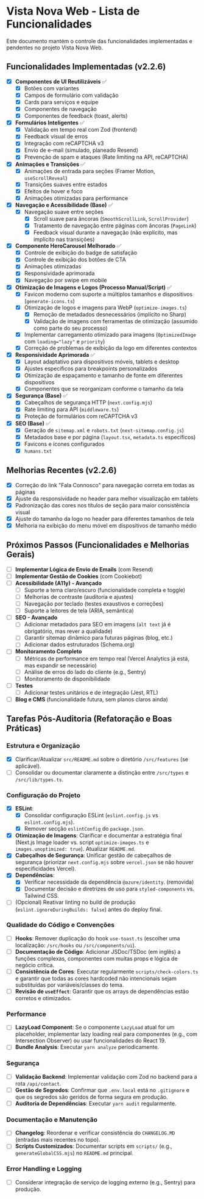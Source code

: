 # Vista Nova Web - Lista de Funcionalidades

Este documento mantém o controle das funcionalidades implementadas e pendentes no projeto Vista Nova Web.

## Funcionalidades Implementadas (v2.2.6)

* [x] **Componentes de UI Reutilizáveis** ✅
  * [x] Botões com variantes
  * [x] Campos de formulário com validação
  * [x] Cards para serviços e equipe
  * [x] Componentes de navegação
  * [x] Componentes de feedback (toast, alerts)
* [x] **Formulários Inteligentes** ✅
  * [x] Validação em tempo real com Zod (frontend)
  * [x] Feedback visual de erros
  * [x] Integração com reCAPTCHA v3
  * [x] Envio de e-mail (simulado, planeado Resend)
  * [x] Prevenção de spam e ataques (Rate limiting na API, reCAPTCHA)
* [x] **Animações e Transições** ✅
  * [x] Animações de entrada para seções (Framer Motion, `useScrollReveal`)
  * [x] Transições suaves entre estados
  * [x] Efeitos de hover e foco
  * [x] Animações otimizadas para performance
* [x] **Navegação e Acessibilidade (Base)** ✅
  * [x] Navegação suave entre seções
    * [x] Scroll suave para âncoras (`SmoothScrollLink`, `ScrollProvider`)
    * [x] Tratamento de navegação entre páginas com âncoras (`PageLink`)
    * [x] Feedback visual durante a navegação (não explícito, mas implícito nas transições)
* [x] **Componente HeroCarousel Melhorado** ✅
  * [x] Controle de exibição do badge de satisfação
  * [x] Controle de exibição dos botões de CTA
  * [x] Animações otimizadas
  * [x] Responsividade aprimorada
  * [x] Navegação por swipe em mobile
* [x] **Otimização de Imagens e Logos (Processo Manual/Script)** ✅
  * [x] Favicon moderno com suporte a múltiplos tamanhos e dispositivos (`generate-icons.ts`)
  * [x] Otimização de logos e imagens para WebP (`optimize-images.ts`)
    * [x] Remoção de metadados desnecessários (implícito no Sharp)
    * [x] Validação de imagens com ferramentas de otimização (assumido como parte do seu processo)
  * [x] Implementar carregamento otimizado para imagens (`OptimizedImage` com `loading="lazy"` e `priority`)
  * [x] Correção de problemas de exibição da logo em diferentes contextos
* [x] **Responsividade Aprimorada** ✅
  * [x] Layout adaptativo para dispositivos móveis, tablets e desktop
  * [x] Ajustes específicos para breakpoints personalizados
  * [x] Otimização de espaçamento e tamanho de fonte em diferentes dispositivos
  * [x] Componentes que se reorganizam conforme o tamanho da tela
* [x] **Segurança (Base)** ✅
  * [x] Cabeçalhos de segurança HTTP (`next.config.mjs`)
  * [x] Rate limiting para API (`middleware.ts`)
  * [x] Proteção de formulários com reCAPTCHA v3
* [x] **SEO (Base)** ✅
  * [x] Geração de `sitemap.xml` e `robots.txt` (`next-sitemap.config.js`)
  * [x] Metadados base e por página (`layout.tsx`, `metadata.ts` específicos)
  * [x] Favicons e ícones configurados
  * [x] `humans.txt`

## Melhorias Recentes (v2.2.6)

* [x] Correção do link "Fala Connosco" para navegação correta em todas as páginas
* [x] Ajuste da responsividade no header para melhor visualização em tablets
* [x] Padronização das cores nos títulos de seção para maior consistência visual
* [x] Ajuste do tamanho da logo no header para diferentes tamanhos de tela
* [x] Melhoria na exibição do menu móvel em dispositivos de tamanho médio

## Próximos Passos (Funcionalidades e Melhorias Gerais)

* [ ] **Implementar Lógica de Envio de Emails** (com Resend)
* [ ] **Implementar Gestão de Cookies** (com Cookiebot)
* [ ] **Acessibilidade (A11y) - Avançado**
  * [ ] Suporte a tema claro/escuro (funcionalidade completa e toggle)
  * [ ] Melhorias de contraste (auditoria e ajustes)
  * [ ] Navegação por teclado (testes exaustivos e correções)
  * [ ] Suporte a leitores de tela (ARIA, semântica)
* [ ] **SEO - Avançado**
  * [ ] Adicionar metadados para SEO em imagens (`alt text` já é obrigatório, mas rever a qualidade)
  * [ ] Garantir sitemap dinâmico para futuras páginas (blog, etc.)
  * [ ] Adicionar dados estruturados (Schema.org)
* [ ] **Monitoramento Completo**
  * [ ] Métricas de performance em tempo real (Vercel Analytics já está, mas expandir se necessário)
  * [ ] Análise de erros do lado do cliente (e.g., Sentry)
  * [ ] Monitoramento de disponibilidade
* [ ] **Testes**
  * [ ] Adicionar testes unitários e de integração (Jest, RTL)
* [ ] **Blog e CMS** (funcionalidade futura, sem planos claros ainda)

## Tarefas Pós-Auditoria (Refatoração e Boas Práticas)

### Estrutura e Organização
* [x] Clarificar/Atualizar `src/README.md` sobre o diretório `/src/features` (se aplicável).
* [ ] Consolidar ou documentar claramente a distinção entre `/src/types` e `/src/lib/types.ts`.

### Configuração do Projeto
* [x] **ESLint**:
  * [x] Consolidar configuração ESLint (`eslint.config.js` vs `eslint.config.mjs`).
  * [x] Remover secção `eslintConfig` do `package.json`.
* [x] **Otimização de Imagens**: Clarificar e documentar a estratégia final (Next.js Image loader vs. script `optimize-images.ts` e `images.unoptimized: true`). Atualizar `README.md`.
* [x] **Cabeçalhos de Segurança**: Unificar gestão de cabeçalhos de segurança (priorizar `next.config.mjs` sobre `vercel.json` se não houver especificidades Vercel).
* [x] **Dependências**:
  * [x] Verificar necessidade da dependência `@azure/identity`. (removida)
  * [x] Documentar decisão e diretrizes de uso para `styled-components` vs. Tailwind CSS.
* [ ] (Opcional) Reativar linting no build de produção (`eslint.ignoreDuringBuilds: false`) antes do deploy final.

### Qualidade do Código e Convenções
* [ ] **Hooks**: Remover duplicação do hook `use-toast.ts` (escolher uma localização: `/src/hooks` ou `/src/components/ui`).
* [ ] **Documentação de Código**: Adicionar JSDoc/TSDoc (em inglês) a funções complexas, componentes com muitas props e lógica de negócio crítica.
* [ ] **Consistência de Cores**: Executar regularmente `scripts/check-colors.ts` e garantir que todas as cores hardcoded não intencionais sejam substituídas por variáveis/classes do tema.
* [ ] **Revisão de `useEffect`**: Garantir que os arrays de dependências estão corretos e otimizados.

### Performance
* [ ] **LazyLoad Component**: Se o componente `LazyLoad` atual for um placeholder, implementar lazy loading real para componentes (e.g., com Intersection Observer) ou usar funcionalidades do React 19.
* [ ] **Bundle Analysis**: Executar `yarn analyze` periodicamente.

### Segurança
* [ ] **Validação Backend**: Implementar validação com Zod no backend para a rota `/api/contact`.
* [ ] **Gestão de Segredos**: Confirmar que `.env.local` está no `.gitignore` e que os segredos são geridos de forma segura em produção.
* [ ] **Auditoria de Dependências**: Executar `yarn audit` regularmente.

### Documentação e Manutenção
* [ ] **Changelog**: Reordenar e verificar consistência do `CHANGELOG.MD` (entradas mais recentes no topo).
* [ ] **Scripts Customizados**: Documentar scripts em `scripts/` (e.g., `generateGlobalCSS.mjs`) no `README.md` principal.

### Error Handling e Logging
* [ ] Considerar integração de serviço de logging externo (e.g., Sentry) para produção.